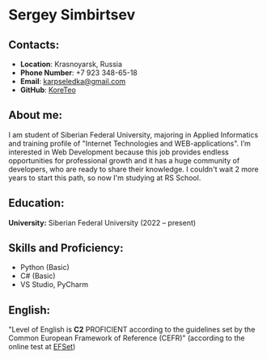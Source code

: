 # __Sergey Simbirtsev__

## __Contacts:__
- __Location__: Krasnoyarsk, Russia
- __Phone Number__: +7 923 348-65-18
- __Email__: karpseledka@gmail.com
- __GitHub__: [KoreTeo](https://github.com/KoreTeo)

## __About me:__
I am student of Siberian Federal University, majoring in Applied Informatics and training profile of "Internet Technologies and WEB-applications". 
I’m interested in Web Development because this job provides endless opportunities for professional growth and it has a huge community of developers, who are ready to share their knowledge. I couldn't wait 2 more years to start this path, so now I'm studying at RS School.

## __Education:__ 
__University:__ Siberian Federal University (2022 – present)

## __Skills and Proficiency:__
- Python (Basic)
- C# (Basic)
- VS Studio, PyCharm

## __English:__
"Level of English is __C2__ PROFICIENT according to the guidelines set by the Common European Framework of Reference (CEFR)" (according to the online test at [EFSet](https://www.efset.org/cert/RFNfzd))
